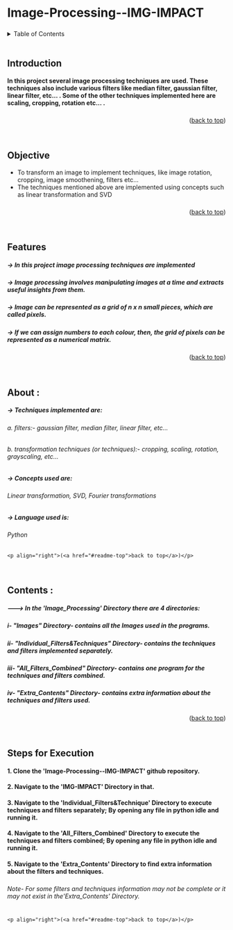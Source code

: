 # Image-Processing--IMG-IMPACT

###
###
###

<details>
  <summary color= blue >Table of Contents</summary>
<li>Introduction</li>
<li> Prerequisites and Techstack</li>
<li> Steps for execution</li>
<li> Usage</li>
</details>
</br>

## Introduction
#### In this project several image processing techniques are used. These techniques also include various filters like median filter, gaussian filter, linear filter, etc... . Some of the other techniques implemented here are scaling, cropping, rotation etc... .
###
###

  <p align="right">(<a href="#readme-top">back to top</a>)</p>
  </br>

## Objective
* To transform an image to implement techniques, like image rotation, cropping, image smoothening, filters etc…
* The techniques mentioned above are implemented using concepts such as linear transformation and SVD
###
###

  <p align="right">(<a href="#readme-top">back to top</a>)</p>
  </br>

## Features

  ##### -> In this project image processing techniques are implemented
  ##### -> Image processing involves manipulating images at a time and extracts useful insights from them.
  ##### -> Image can be represented as a grid of n x n small pieces, which are called pixels. 
  ##### -> If we can assign numbers to each colour, then, the grid of pixels can be represented as a numerical matrix.
 ###
###

  <p align="right">(<a href="#readme-top">back to top</a>)</p>
  </br>
  
## About :

  ##### -> Techniques implemented are:
  ###### *a. filters:- gaussian filter, median filter, linear filter, etc...*
  ###### *b. transformation techniques (or techniques):- cropping, scaling, rotation, grayscaling, etc...*
  ###
  ##### -> Concepts used are:  
  ###### *Linear transformation, SVD, Fourier transformations*
  ###
  ##### -> Language used is:
  ###### *Python*
  ###

    <p align="right">(<a href="#readme-top">back to top</a>)</p>
  </br>
  
  
###
###
  
## Contents :

##### ---> In the 'Image_Processing' Directory there are 4 directories:
#####   i- "Images" Directory- contains all the Images used in the programs.
#####   ii- "Individual_Filters&Techniques" Directory- contains the techniques and filters implemented separately.
#####   iii- "All_Filters_Combined" Directory- contains one program for the techniques and filters combined.
#####   iv- "Extra_Contents" Directory- contains extra information about the techniques and filters used.

  <p align="right">(<a href="#readme-top">back to top</a>)</p>
  </br>
  
  
 ###
 ###
 
## Steps for Execution

  #### 1. Clone the 'Image-Processing--IMG-IMPACT' github repository.
  #### 2. Navigate to the 'IMG-IMPACT' Directory in that.
  #### 3. Navigate to the 'Individual_Filters&Technique' Directory to execute techniques and filters separately; By opening any file in python idle and running it.
  #### 4. Navigate to the 'All_Filters_Combined' Directory to execute the techniques and filters combined; By opening any file in python idle and running it.
  #### 5. Navigate to the 'Extra_Contents' Directory to find extra information about the filters and techniques.
  ###
  ###### Note- For some filters and techniques information may not be complete or it may not exist in the'Extra_Contents' Directory.
  ###
  ###
  
  #

  
    <p align="right">(<a href="#readme-top">back to top</a>)</p>
  </br>
